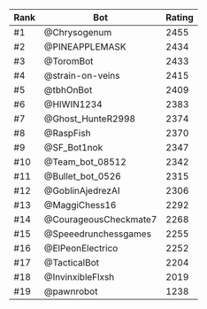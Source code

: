 Rank|Bot|Rating
---|---|---
#1|@Chrysogenum|2455
#2|@PINEAPPLEMASK|2434
#3|@ToromBot|2433
#4|@strain-on-veins|2415
#5|@tbhOnBot|2409
#6|@HIWIN1234|2383
#7|@Ghost_HunteR2998|2374
#8|@RaspFish|2370
#9|@SF_Bot1nok|2347
#10|@Team_bot_08512|2342
#11|@Bullet_bot_0526|2315
#12|@GoblinAjedrezAI|2306
#13|@MaggiChess16|2292
#14|@CourageousCheckmate7|2268
#15|@Speeedrunchessgames|2255
#16|@ElPeonElectrico|2252
#17|@TacticalBot|2204
#18|@InvinxibleFlxsh|2019
#19|@pawnrobot|1238
